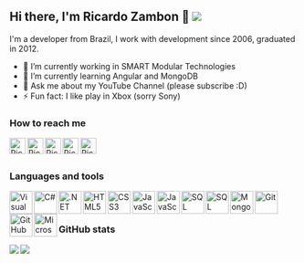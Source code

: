 ## Hi there, I'm Ricardo Zambon 👋 ![](https://komarev.com/ghpvc/?username=ricardozambon)

I'm a developer from Brazil, I work with development since 2006, graduated in 2012.

- 🔭 I’m currently working in SMART Modular Technologies
- 🌱 I’m currently learning Angular and MongoDB
- 💬 Ask me about my YouTube Channel (please subscribe :D)
- ⚡ Fun fact: I like play in Xbox (sorry Sony)

### How to reach me

[<img align="left" alt="Ricardo Zambon | YouTube" width="28px" src="https://cdn.jsdelivr.net/npm/simple-icons@v3/icons/youtube.svg" />][youtube]
[<img align="left" alt="Ricardo Zambon | Medium" width="28px" src="https://cdn.jsdelivr.net/npm/simple-icons@v3/icons/medium.svg" />][medium]
[<img align="left" alt="Ricardo Zambon | Twitter" width="28px" src="https://cdn.jsdelivr.net/npm/simple-icons@v3/icons/twitter.svg" />][twitter]
[<img align="left" alt="Ricardo Zambon | LinkedIn" width="28px" src="https://cdn.jsdelivr.net/npm/simple-icons@v3/icons/linkedin.svg" />][linkedin]
[<img align="left" alt="Ricardo Zambon | Instagram" width="28px" src="https://cdn.jsdelivr.net/npm/simple-icons@v3/icons/instagram.svg" />][instagram]

<br />
<br />

### Languages and tools

<img align="left" alt="Visual Studio Code" width="40px" src="https://cdn.jsdelivr.net/gh/ricardozambon/ricardozambon/icons/visual-studio-code.png" />
<img align="left" alt="C#" width="40px" src="https://cdn.jsdelivr.net/gh/ricardozambon/ricardozambon/icons/csharp.png" />
<img align="left" alt=".NET Core" width="40px" src="https://cdn.jsdelivr.net/gh/ricardozambon/ricardozambon/icons/netcore.png" />
<img align="left" alt="HTML5" width="40px" src="https://cdn.jsdelivr.net/gh/ricardozambon/ricardozambon/icons/html.png" />
<img align="left" alt="CSS3" width="40px" src="https://cdn.jsdelivr.net/gh/ricardozambon/ricardozambon/icons/css.png" />
<img align="left" alt="JavaScript" width="40px" src="https://cdn.jsdelivr.net/gh/ricardozambon/ricardozambon/icons/bootstrap.png" />
<img align="left" alt="JavaScript" width="40px" src="https://cdn.jsdelivr.net/gh/ricardozambon/ricardozambon/icons/javascript.png" />
<img align="left" alt="SQL" width="40px" src="https://cdn.jsdelivr.net/gh/ricardozambon/ricardozambon/icons/sql.png" />
<img align="left" alt="SQL Server" width="40px" src="https://cdn.jsdelivr.net/gh/ricardozambon/ricardozambon/icons/sqlserver.png" />
<img align="left" alt="MongoDB" width="40px" src="https://cdn.jsdelivr.net/gh/ricardozambon/ricardozambon/icons/mongodb.png" />
<img align="left" alt="Git" width="40px" src="https://cdn.jsdelivr.net/gh/ricardozambon/ricardozambon/icons/git.png" />
<img align="left" alt="GitHub" width="40px" src="https://cdn.jsdelivr.net/gh/ricardozambon/ricardozambon/icons/github.png" />
<img align="left" alt="Microsoft Azure" width="40px" src="https://cdn.jsdelivr.net/gh/ricardozambon/ricardozambon/icons/azure.png" />

<br />
<br />

### GitHub stats

<div>
<a href="https://readme-stats-cfgj2cxdy.vercel.app/api?username=ricardozambon&count_private=true&show_icons=true">
  <img  align="left" src="https://readme-stats-cfgj2cxdy.vercel.app/api?username=ricardozambon&count_private=true&show_icons=true" />
</a>
<a href="https://readme-stats-cfgj2cxdy.vercel.app/api/top-langs/?username=ricardozambon">
  <img align="left" src="https://readme-stats-cfgj2cxdy.vercel.app/api/top-langs/?username=ricardozambon" />
</a>
</div>

[twitter]: https://twitter.com/rickzambon
[youtube]: https://www.youtube.com/channel/UCWngDxayHzHSIfJRH5hjEmw
[medium]: https://medium.com/@ricardo.zambon
[instagram]: https://www.instagram.com/zambonricardo
[linkedin]: https://www.linkedin.com/in/ricardozambon
